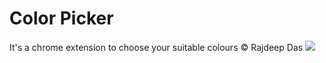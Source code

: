 # Color Picker
It's a chrome extension to choose your suitable colours
&copy; Rajdeep Das
<a href="https://github.com/Rajspeaks/color-picker/contributors">
  <img src="https://opencollective.com/color-picker/contributors.svg?width=890&button=false">
</a>

